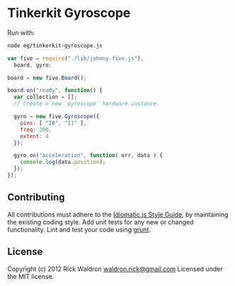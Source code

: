 # Tinkerkit Gyroscope

Run with:
```bash
node eg/tinkerkit-gyroscope.js
```


```javascript
var five = require("./lib/johnny-five.js"),
  board, gyro;

board = new five.Board();

board.on("ready", function() {
  var collection = [];
  // Create a new `Gyroscope` hardware instance.

  gyro = new five.Gyroscope({
    pins: [ "I0", "I1" ],
    freq: 200,
    extent: 4
  });

  gyro.on("acceleration", function( err, data ) {
    console.log(data.position);
  });
});
```













## Contributing
All contributions must adhere to the [Idiomatic.js Style Guide](https://github.com/rwldrn/idiomatic.js),
by maintaining the existing coding style. Add unit tests for any new or changed functionality. Lint and test your code using [grunt](https://github.com/cowboy/grunt).

## License
Copyright (c) 2012 Rick Waldron <waldron.rick@gmail.com>
Licensed under the MIT license.
